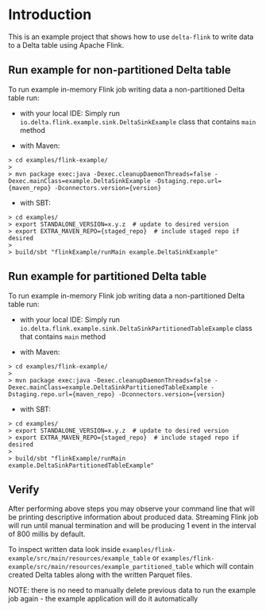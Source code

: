 # Introduction
This is an example project that shows how to use `delta-flink` to write data to a Delta table using Apache Flink.

## Run example for non-partitioned Delta table
To run example in-memory Flink job writing data a non-partitioned Delta table run:

- with your local IDE:
  Simply run `io.delta.flink.example.sink.DeltaSinkExample` class that contains `main` method

- with Maven:
```
> cd examples/flink-example/
>
> mvn package exec:java -Dexec.cleanupDaemonThreads=false -Dexec.mainClass=example.DeltaSinkExample -Dstaging.repo.url={maven_repo} -Dconnectors.version={version}
```

- with SBT:
```
> cd examples/
> export STANDALONE_VERSION=x.y.z  # update to desired version
> export EXTRA_MAVEN_REPO={staged_repo}  # include staged repo if desired
>
> build/sbt "flinkExample/runMain example.DeltaSinkExample"
```

## Run example for partitioned Delta table
To run example in-memory Flink job writing data a non-partitioned Delta table run:

- with your local IDE:
  Simply run `io.delta.flink.example.sink.DeltaSinkPartitionedTableExample` class that contains `main` method

- with Maven:
```
> cd examples/flink-example/
>
> mvn package exec:java -Dexec.cleanupDaemonThreads=false -Dexec.mainClass=example.DeltaSinkPartitionedTableExample -Dstaging.repo.url={maven_repo} -Dconnectors.version={version}
```

- with SBT:
```
> cd examples/
> export STANDALONE_VERSION=x.y.z  # update to desired version
> export EXTRA_MAVEN_REPO={staged_repo}  # include staged repo if desired
>
> build/sbt "flinkExample/runMain example.DeltaSinkPartitionedTableExample"
```

## Verify
After performing above steps you may observe your command line that will be printing descriptive information
about produced data. Streaming Flink job will run until manual termination and will be producing 1 event
in the interval of 800 millis by default.

To inspect written data look inside `examples/flink-example/src/main/resources/example_table` or
`examples/flink-example/src/main/resources/example_partitioned_table` which will contain created Delta tables along with the written Parquet files.

NOTE: there is no need to manually delete previous data to run the example job again - the example application will do it automatically